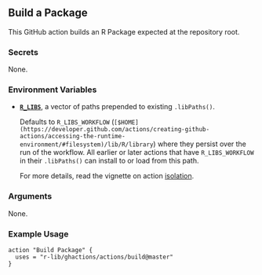 ## Build a Package

This GitHub action builds an R Package expected at the repository root.

### Secrets

None.


### Environment Variables

- [**`R_LIBS`**](https://stat.ethz.ch/R-manual/R-devel/library/base/html/libPaths.html), a vector of paths prepended to existing `.libPaths()`.
    
    Defaults to `R_LIBS_WORKFLOW` (`[$HOME](https://developer.github.com/actions/creating-github-actions/accessing-the-runtime-environment/#filesystem)/lib/R/library`) where they persist over the run of the workflow.
    All earlier or later actions that have `R_LIBS_WORKFLOW` in their `.libPaths()` can install to or load from this path.
    
    For more details, read the vignette on action [isolation](/articles/isolation/).


### Arguments

None.


### Example Usage

```
action "Build Package" {
  uses = "r-lib/ghactions/actions/build@master"
}
```
